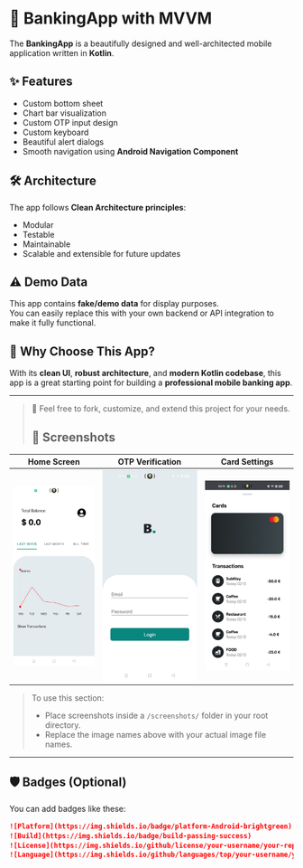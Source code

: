# 🏦 BankingApp with MVVM

The **BankingApp** is a beautifully designed and well-architected mobile application written in **Kotlin**.

## ✨ Features

- Custom bottom sheet
- Chart bar visualization
- Custom OTP input design
- Custom keyboard
- Beautiful alert dialogs
- Smooth navigation using **Android Navigation Component**

## 🛠 Architecture

The app follows **Clean Architecture principles**:
- Modular
- Testable
- Maintainable
- Scalable and extensible for future updates

## ⚠️ Demo Data

This app contains **fake/demo data** for display purposes.  
You can easily replace this with your own backend or API integration to make it fully functional.

## 📱 Why Choose This App?

With its **clean UI**, **robust architecture**, and **modern Kotlin codebase**, this app is a great starting point for building a **professional mobile banking app**.

---

> 🚀 Feel free to fork, customize, and extend this project for your needs.
> 
> ## 📸 Screenshots

| Home Screen                   | OTP Verification | Card Settings |
|-------------------------------|------------------|----------------|
| ![Home](app/screenshots/home.jpg) | ![OTP](app/screenshots/otp.jpg) | ![Card](app/screenshots/card_settings.jpg) |

> To use this section:
> - Place screenshots inside a `/screenshots/` folder in your root directory.
> - Replace the image names above with your actual image file names.

---

## 🛡️ Badges (Optional)

You can add badges like these:

```markdown
![Platform](https://img.shields.io/badge/platform-Android-brightgreen)
![Build](https://img.shields.io/badge/build-passing-success)
![License](https://img.shields.io/github/license/your-username/your-repo)
![Language](https://img.shields.io/github/languages/top/your-username/your-repo)